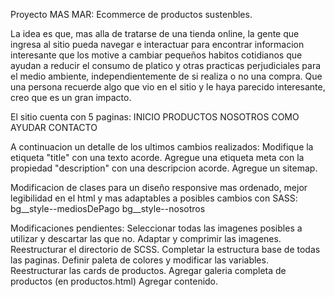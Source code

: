 Proyecto MAS MAR:
Ecommerce de productos sustenbles.

La idea es que, mas alla de tratarse de una tienda online, la gente que ingresa al sitio pueda navegar e interactuar para encontrar informacion interesante que los motive a cambiar pequeños habitos cotidianos que ayudan a reducir el consumo de platico y otras practicas perjudiciales para el medio ambiente, independientemente de si realiza o no una compra.
Que una persona recuerde algo que vio en el sitio y le haya parecido interesante, creo que es un gran impacto.

El sitio cuenta con 5 paginas:
INICIO
PRODUCTOS
NOSOTROS
COMO AYUDAR
CONTACTO

A continuacion un detalle de los ultimos cambios realizados:
Modifique la etiqueta "title" con una texto acorde.
Agregue una etiqueta meta con la propiedad "description" con una descripcion acorde.
Agregue un sitemap.

Modificacion de clases para un diseño responsive mas ordenado, mejor legibilidad en el html y mas adaptables a posibles cambios con SASS:
bg__style--mediosDePago
bg__style--nosotros

Modificaciones pendientes:
Seleccionar todas las imagenes posibles a utilizar y descartar las que no.
Adaptar y comprimir las imagenes.
Reestructurar el directorio de SCSS.
Completar la estructura base de todas las paginas.
Definir paleta de colores y modificar las variables.
Reestructurar las cards de productos.
Agregar galeria completa de productos (en productos.html)
Agregar contenido.








